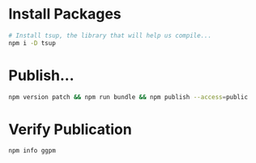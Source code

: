 # Install Packages
```bash
# Install tsup, the library that will help us compile...
npm i -D tsup
```

# Publish...
```bash
npm version patch && npm run bundle && npm publish --access=public
```

# Verify Publication
```bash
npm info ggpm
```
